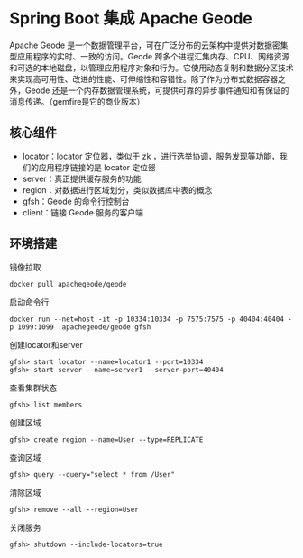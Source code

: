 # Spring Boot 集成 Apache Geode

‌Apache Geode 是一个数据管理平台，可在广泛分布的云架构中提供对数据密集型应用程序的实时、一致的访问。Geode 跨多个进程汇集内存、CPU、网络资源和可选的本地磁盘，以管理应用程序对象和行为。它使用动态复制和数据分区技术来实现高可用性、改进的性能、可伸缩性和容错性。除了作为分布式数据容器之外，Geode 还是一个内存数据管理系统，可提供可靠的异步事件通知和有保证的消息传递。（gemfire是它的商业版本）

## 核心组件

- locator：locator 定位器，类似于 zk ，进行选举协调，服务发现等功能，我们的应用程序链接的是 locator 定位器
- server：真正提供缓存服务的功能
- region：对数据进行区域划分，类似数据库中表的概念
- gfsh：Geode 的命令行控制台
- client：链接 Geode 服务的客户端

## 环境搭建


镜像拉取
```
docker pull apachegeode/geode
```

启动命令行
```
docker run --net=host -it -p 10334:10334 -p 7575:7575 -p 40404:40404 -p 1099:1099  apachegeode/geode gfsh
```

创建locator和server
```
gfsh> start locator --name=locator1 --port=10334
gfsh> start server --name=server1 --server-port=40404
```

查看集群状态
```
gfsh> list members
```

创建区域
```
gfsh> create region --name=User --type=REPLICATE
```

查询区域
```
gfsh> query --query="select * from /User"
```

清除区域
```
gfsh> remove --all --region=User
```

关闭服务
```
gfsh> shutdown --include-locators=true
```

